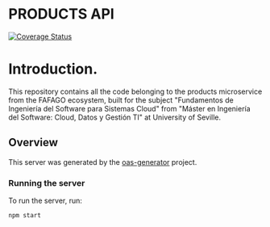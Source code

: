 # PRODUCTS API
[![Coverage Status](https://coveralls.io/repos/github/fafagorg/products/badge.svg)](https://coveralls.io/github/fafagorg/products)

# Introduction.

This repository contains all the code belonging to the products microservice from the FAFAGO ecosystem, built for the subject "Fundamentos de Ingeniería del Software para Sistemas Cloud" from "Máster en Ingeniería del Software: Cloud, Datos y Gestión TI" at University of Seville.

## Overview
This server was generated by the [oas-generator](https://github.com/isa-group/oas-generator) project.

### Running the server
To run the server, run:

```
npm start
```